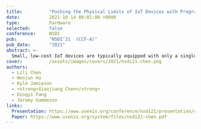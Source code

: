```yaml
---
title:          "Pushing the Physical Limits of IoT Devices with Programmable Metasurface"
date:           2021-10-14 00:01:00 +0800
type:           hardware
selected:       false
conference:     NSDI
pub:            "NSDI’21  (CCF-A)"
pub_date:       "2021"
abstract: >-
  Small, low-cost IoT devices are typically equipped with only a single, low-quality antenna, significantly limiting communication range and link quality. In particular, these antennas are typically linearly polarized and therefore susceptible to polarization mismatch, which can easily cause 10-15 dBm of link loss on communication to and from such devices. In this work, we highlight this under-appreciated issue and propose the augmentation of IoT deployment environments with programmable, RF-sensitive surfaces made of metamaterials. Our smart metasurface mitigates polarization mismatch by rotating the polarization of signals that pass through or reflects off the surface. We integrate our metasurface into an IoT network as LLAMA, a Low-power Lattice of Actuated Metasurface Antennas, designed for the pervasively used 2.4 GHz ISM band. We optimize LLAMA's metasurface design for both low transmission loss and low cost, to facilitate deployment at scale. We then build an end-to-end system that actuates the metasurface structure to optimize for link performance in real-time. Our experimental prototype-based evaluation demonstrates gains in link power of up to 15 dB, and wireless capacity improvements of 100 and 180 Kbit/s/Hz in through-surface and surface-reflective scenarios, respectively, attributable to the polarization rotation properties of LLAMA's metasurface. 
cover:          /assets/images/covers/2021/nsdi21-chen.png
authors:
  - Lili Chen
  - Wenjun Hu 
  - Kyle Jamieson 
  - <strong>Xiaojiang Chen</strong>
  - Dingyi Fang
  - Jeremy Gummeson 
links:
  Presentation: https://www.usenix.org/conference/nsdi21/presentation/chen
  Paper: https://www.usenix.org/system/files/nsdi21-chen.pdf
---
```

